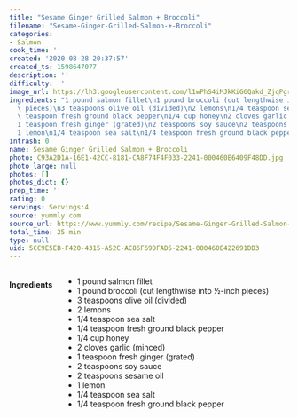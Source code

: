 ```yaml
---
title: "Sesame Ginger Grilled Salmon + Broccoli"
filename: "Sesame-Ginger-Grilled-Salmon-+-Broccoli"
categories:
- Salmon
cook_time: ''
created: '2020-08-28 20:37:57'
created_ts: 1598647077
description: ''
difficulty: ''
image_url: https://lh3.googleusercontent.com/l1wPhS4iMJkKiG6Qakd_ZjqPgrE_3kqlle89FFMMOeARl_OsMwdXlqVHVygnrtG299Uzu40LJZ97ORAVsKWiQrU=s640-c-rj-v1-e365
ingredients: "1 pound salmon fillet\n1 pound broccoli (cut lengthwise into \xBD-inch\
  \ pieces)\n3 teaspoons olive oil (divided)\n2 lemons\n1/4 teaspoon sea salt\n1/4\
  \ teaspoon fresh ground black pepper\n1/4 cup honey\n2 cloves garlic (minced)\n\
  1 teaspoon fresh ginger (grated)\n2 teaspoons soy sauce\n2 teaspoons sesame oil\n\
  1 lemon\n1/4 teaspoon sea salt\n1/4 teaspoon fresh ground black pepper"
intrash: 0
name: Sesame Ginger Grilled Salmon + Broccoli
photo: C93A2D1A-16E1-42CC-8181-CA8F74F4F033-2241-000460E6409F48DD.jpg
photo_large: null
photos: []
photos_dict: {}
prep_time: ''
rating: 0
servings: Servings:4
source: yummly.com
source_url: https://www.yummly.com/recipe/Sesame-Ginger-Grilled-Salmon-_-Broccoli-2531722
total_time: 25 min
type: null
uid: 5CC9E5EB-F420-4315-A52C-AC86F69DFAD5-2241-000460E422691DD3
---
```

<div class="large-8 medium-7 columns" id="writeup">	</div><!-- #writeup -->
</div><!-- #row-one -->
<div class="row" id="row-two">	<div class="medium-4 small-5 columns"><h4 id="ingredients">Ingredients</h4><div class="box box-ingredients content"><ul>
<li>1 pound salmon fillet</li>
<li>1 pound broccoli (cut lengthwise into ½-inch pieces)</li>
<li>3 teaspoons olive oil (divided)</li>
<li>2 lemons</li>
<li>1/4 teaspoon sea salt</li>
<li>1/4 teaspoon fresh ground black pepper</li>
<li>1/4 cup honey</li>
<li>2 cloves garlic (minced)</li>
<li>1 teaspoon fresh ginger (grated)</li>
<li>2 teaspoons soy sauce</li>
<li>2 teaspoons sesame oil</li>
<li>1 lemon</li>
<li>1/4 teaspoon sea salt</li>
<li>1/4 teaspoon fresh ground black pepper</li>
</ul>
</div>	</div>	<div class="medium-6 small-7 columns">	</div>